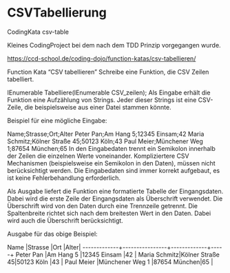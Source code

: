 # CSVTabellierung

CodingKata csv-table

Kleines CodingProject bei dem nach dem TDD Prinzip vorgegangen wurde.

https://ccd-school.de/coding-dojo/function-katas/csv-tabellieren/

Function Kata “CSV tabellieren”
Schreibe eine Funktion, die CSV Zeilen tabelliert.

IEnumerable<string>  Tabelliere(IEnumerable<string> CSV_zeilen);
Als Eingabe erhält die Funktion eine Aufzählung von Strings. Jeder dieser Strings ist eine CSV-Zeile, die beispielsweise aus einer Datei stammen könnte.

Beispiel für eine mögliche Eingabe:

Name;Strasse;Ort;Alter
Peter Pan;Am Hang 5;12345 Einsam;42
Maria Schmitz;Kölner Straße 45;50123 Köln;43
Paul Meier;Münchener Weg 1;87654 München;65
In den Eingabedaten trennt ein Semikolon innerhalb der Zeilen die einzelnen Werte voneinander. Kompliziertere CSV Mechanismen (beispielsweise ein Semikolon in den Daten), müssen nicht berücksichtigt werden. Die Eingabedaten sind immer korrekt aufgebaut, es ist keine Fehlerbehandlung erforderlich.

Als Ausgabe liefert die Funktion eine formatierte Tabelle der Eingangsdaten. Dabei wird die erste Zeile der Eingangsdaten als Überschrift verwendet. Die Überschrift wird von den Daten durch eine Trennzeile getrennt. Die Spaltenbreite richtet sich nach dem breitesten Wert in den Daten. Dabei wird auch die Überschrift berücksichtigt.

Ausgabe für das obige Beispiel:

Name         |Strasse         |Ort          |Alter|
-------------+----------------+-------------+-----+
Peter Pan    |Am Hang 5       |12345 Einsam |42   |
Maria Schmitz|Kölner Straße 45|50123 Köln   |43   |
Paul Meier   |Münchener Weg 1 |87654 München|65   |
